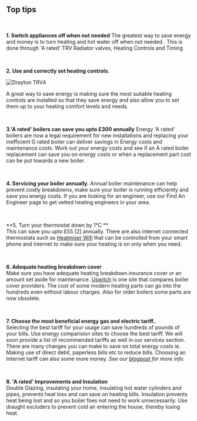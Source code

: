 ## Top tips

<br />

**1\. Switch appliances off when not needed**
The greatest way to save energy and money is to turn heating and hot water off when not needed . This is done through 'A rated' TRV Radiator valves, Heating Controls and Timing

<br />

**2\. Use and correctly set heating controls.**

![Drayton TRV4][1]

A great way to save energy is making sure the most suitable heating controls are installed so that they save energy and also allow you to set them up to your heating comfort levels and needs.

<br />

**3.'A rated' boilers can save you upto £300 annually**
Energy 'A rated' boilers are now a legal requirement for new installations and replacing your inefficient G rated boiler can deliver savings in Energy costs and maintenance costs. Work out your energy costs and see if an A rated boiler replacement can save you on energy costs or when a replacement part cost can be put towards a new boiler.

<br />

**4\. Servicing your boiler annually.**
Annual boiler maintenance can help prevent costly breakdowns, make sure your boiler is running efficiently and save you energy costs. If you are looking for an engineer, use our Find An Engineer page to get vetted heating engineers in your area.

<br />

**5\. Turn your thermostat down by 1°C **  
This can save you upto £55 \[2\] annually. There are also internet connected thermostats such as [ Heatmiser Wifi][2] that can be controlled from your smart phone and internet to make sure your heating is on only when you need.

<br />

**6\. Adequate heating breakdown cover**  
Make sure you have adequate heating breakdown insurance cover or an amount set aside for maintenance. [Uswitch][3] is one site that compares boiler cover providers. The cost of some modern heating parts can go into the hundreds even without labour charges. Also for older boilers some parts are now obsolete.

<br />

**7\. Choose the most beneficial energy gas and electric tariff.**.   
Selecting the best tariff for your usage can save hundreds of pounds of your bills. Use energy comparision sites to choose the best tariff. We will soon provide a list of recommended tariffs as well in our services section. There are many changes you can make to save on total energy costs ie. Making use of direct debit, paperless bills etc to reduce bills. Choosing an Internet tariff can also some more money. _See our [blogpost][4] for more info._

<br />

**8\. 'A rated' Improvements  and Insulation**  
Double Glazing, insulating your home, insulating hot water cylinders and pipes, prevents heat loss and can save on heating bills. Insulation prevents heat being lost and so you boiler foes not need to work unnecessarily. Use draught excluders to prevent cold air entering the house, thereby losing heat.
 

[1]: https://myboiler.com/v3/images/TRV4_classic_A_Rated.jpg
[2]: http://www.amazon.co.uk/WiFi-Enabled-Touchscreen-Programmable-Thermostat/dp/B00649IWXI/ref=sr_1_2?ie=UTF8&qid=1391433305&sr=8-2&keywords=wifi+stat
[3]: http://www.uswitch.com/boiler-cover/
[4]: ../../../blog/energy/energy-providers-gas-and-electricity/